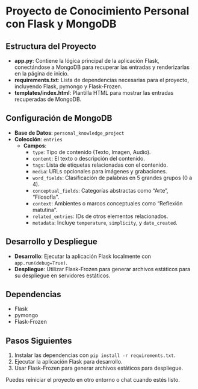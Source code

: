 # Proyecto de Conocimiento Personal con Flask y MongoDB

## Estructura del Proyecto

- **app.py**: Contiene la lógica principal de la aplicación Flask, conectándose a MongoDB para recuperar las entradas y renderizarlas en la página de inicio.
- **requirements.txt**: Lista de dependencias necesarias para el proyecto, incluyendo Flask, pymongo y Flask-Frozen.
- **templates/index.html**: Plantilla HTML para mostrar las entradas recuperadas de MongoDB.

## Configuración de MongoDB

- **Base de Datos**: `personal_knowledge_project`
- **Colección**: `entries`
  - **Campos**:
    - `type`: Tipo de contenido (Texto, Imagen, Audio).
    - `content`: El texto o descripción del contenido.
    - `tags`: Lista de etiquetas relacionadas con el contenido.
    - `media`: URLs opcionales para imágenes y grabaciones.
    - `word_fields`: Clasificación de palabras en 5 grandes grupos (0 a 4).
    - `conceptual_fields`: Categorías abstractas como “Arte”, “Filosofía”.
    - `context`: Ambientes o marcos conceptuales como “Reflexión matutina”.
    - `related_entries`: IDs de otros elementos relacionados.
    - `metadata`: Incluye `temperature`, `simplicity`, y `date_created`.

## Desarrollo y Despliegue

- **Desarrollo**: Ejecutar la aplicación Flask localmente con `app.run(debug=True)`.
- **Despliegue**: Utilizar Flask-Frozen para generar archivos estáticos para su despliegue en servidores estáticos.

## Dependencias

- Flask
- pymongo
- Flask-Frozen

## Pasos Siguientes

1. Instalar las dependencias con `pip install -r requirements.txt`.
2. Ejecutar la aplicación Flask para desarrollo.
3. Usar Flask-Frozen para generar archivos estáticos para despliegue.

Puedes reiniciar el proyecto en otro entorno o chat cuando estés listo.

